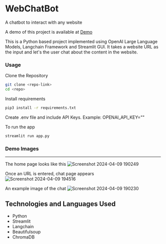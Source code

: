 # WebChatBot
A chatbot to interact with any website

A demo of this project is available at [Demo](https://youtu.be/iEi5dBLlGJs)

This is a Python based project implemented using OpenAI Large Language Models, Langchain Framework and Streamlit GUI. It takes a website URL as the input and let's the user chat about the content in the website.

### Usage

Clone the Repository

```bash
git clone <repo-link>
cd <repo>
```

Install requirements
```bash
pip3 install -r requirements.txt
```

Create .env file and include API Keys. Example: OPENAI_API_KEY="<api-key>"

To run the app
```bash
streamlit run app.py
```

### Demo Images
---
The home page looks like this
![Screenshot 2024-04-09 190249](https://github.com/bhavanap12/WebChatBot/assets/23119773/745f35e7-347b-421b-9ab3-c2b338603da5)




Once an URL is entered, chat page appears
![Screenshot 2024-04-09 194516](https://github.com/bhavanap12/WebChatBot/assets/23119773/d4133ba1-313e-44ab-b3be-2971ed35d8bf)




An example image of the chat
![Screenshot 2024-04-09 190230](https://github.com/bhavanap12/WebChatBot/assets/23119773/bf621c59-4399-42b5-9254-3a69c16af3fb)





## Technologies and Languages Used

* Python
* Streamlit
* Langchain
* Beautifulsoup
* ChromaDB
